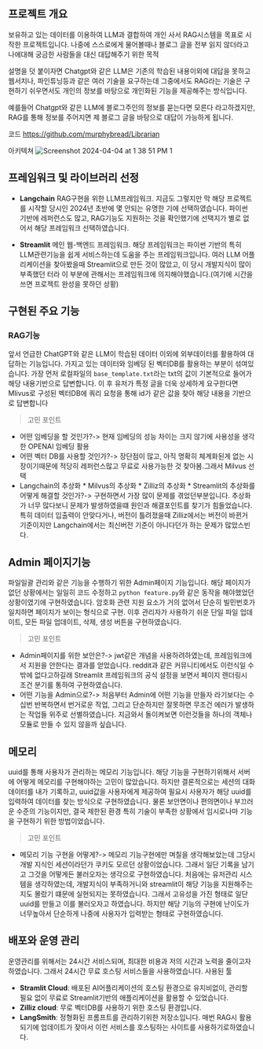 ## 프로젝트 개요
보유하고 있는 데이터를 이용하여 LLM과 결합하여 개인 사서 RAG시스템을 목표로 시작한 프로젝트입니다. 나중에 스스로에게 물어볼때나 블로그 글을 전부 읽지 않더라고 나에대해 궁금한 사람들을 대신 대답해주기 위한 목적

설명을 덧 붙이자면 Chatgpt와 같은  LLM은 기존의 학습된 내용이외에 대답을 못하고 웹서치나, 파인튜닝등과 같은 여러 기술을 요구하는데 그중에서도 RAG라는 기술은 구현하기 쉬우면서도 개인의 정보를 바탕으로 개인화된 기능을 제공해주는 방식입니다.

예를들어 Chatgpt와 같은 LLM에 블로그주인의 정보를 묻는다면 모른다 라고하겠지만, RAG를 통해 정보를 주어지면 제 블로그 글을 바탕으로 대답이 가능하게 됩니다.


코드
https://github.com/murphybread/Librarian

아키텍쳐
![Screenshot 2024-04-04 at 1 38 51 PM 1](https://github.com/murphybread/Librarian/assets/50486329/5a52ac17-1b65-472e-a07f-e075a1e2e333)





## 프레임워크 및 라이브러리 선정

- **Langchain**
RAG구현을 위한 LLM프레임워크.
지금도 그렇지만 막 해당 프로젝트를 시작할 당시인 2024년 초반에 몇 안되는 유명한 기에 선택하였습니다. 파이썬 기반에 레퍼런스도 많고, RAG기능도 지원하는 것을 확인했기에 선택지가 별로 없어서 해당 프레임워크 선택하였습니다.

- **Streamlit**
메인 웹-백엔드 프레임워크.
해당 프레임워크는 파이썬 기반의 특히 LLM관련기능을 쉽게 서비스하는데 도움을 주는 프레임워크입니다. 여러 LLM 어플리케이션을 찾아봤을때 Streamlit으로 만든 것이 많았고, 이 당시 개발지식이 많이 부족했던 터라 이 부분에 관해서는 프레임워크에 의지해야했습니다.(여기에 시간을 쓰면 프로젝트 완성을 못하던 상황)



## 구현된  주요 기능

### RAG기능
앞서 언급한 ChatGPT와 같은 LLM이 학습된 데이터 이외에 외부데이터를 활용하여 대답하는 기능입니다.
가지고 있는 데이터와 임베딩 된 벡터DB를 활용하는 부분이 섞여있습니다.
가장 먼저 로컬파일의 `base_template.txt`라는 txt의 값이 기본적으로 들어가 해당 내용기반으로 답변합니다. 이 후 유저가 특정 글을 더욱 상세하게 요구한다면 Mlivus로 구성된 벡터DB에 쿼리 요청을 통해 id가 같은 값을 찾아 해당 내용을 기반으로 답변합니다

> 고민 포인트
- 어떤 임베딩을 할 것인가?-> 현재 임베딩의 성능 차이는 크지 않기에 사용성을 생각한 OPENAI 임베딩 활용
- 어떤 벡터 DB를 사용할 것인가?-> 장단점이 많고, 아직 명확히 체계화된게 없는 시장이기때문에 적당히 레퍼런스많고 무료로 사용가능한 것 찾아봄.그래서 Milvus 선택
- Langchain의 추상화 * Milvus의 추상화 * Zilliz의 추상화 * Streamlit의 추상화를 어떻게 해결할 것인가?-> 구현하면서 가장 많이 문제를 겪었던부분입니다. 추상화가 너무 많다보니 문제가 발생하였을떄 원인과 해결포인트를 찾기가 힘들었습니다. 특히 데이터 입출력이 안맞다거나, 버전이 틀려졌을때 Zilliz에서는 버전이 바뀐거 기준이지만 Langchain에서는 최신버전 기준이 아니다던가 하는 문제가 많았스빈다.


## Admin 페이지기능
파일일괄 관리와 같은 기능을 수행하기 위한 Admin페이지 기능입니다. 
해당 페이지가 없던 상황에서는 일일히 코드 수정하고 `python feature.py`와 같은 동작을 해야했었던 상황이였기에 구현하였습니다. 암호화 관련 지원 요소가 거의 없어서 단순히 빌민번호가 일치하면 페이지가 보이는 형식으로 구현. 이후 관리자가 사용하기 쉬운 단일 파일 업데이트, 모든 파일 업데이트, 삭제, 생성 버튼을 구현하였습니다. 

>고민 포인트
- Admin페이지를 위한 보안은?-> jwt같은 개념을 사용하려하였는데, 프레임워크에서 지원을 안한다는 결과를 얻었습니다. reddit과 같은 커뮤니티에서도 이런식일 수 밖에 없다고하길래 Streamlit 프레임워크의 공식 설정을 보면서 페이지 렌더링시 조건 분기를 통하여 구현하였습니다.
- 어떤 기능을 Admin으로?-> 처음부터 Admin에 어떤 기능을 만들자 라기보다는 수십번 반복하면서 번거로운 작업, 그리고 단순하지만 잘못하면 무조건 에러가 발생하는 작업들 위주로 선별하였습니다. 지금와서 돌이켜보면 이런것들을 하나의 객체나 모듈로 만들 수 있지 않을까 싶습니다.

## 메모리
uuid를 통해 사용자가 관리하는 메모리 기능입니다.
해당 기능을 구현하기위해서 서버에 어떻게 메모리를 구현해야하는 고민이 많았습니다. 하지만 결론적으로는 세션의 대화데이터를 내가 기록하고, uuid값을 사용자에게 제공하여 필요시 사용자가 해당 uuid를 입력하여 데이터를 찾는 방식으로 구현하였습니다. 물론 보안면이나 편의면이나 부끄러운 수준의 기능이지만, 결국 제한된 환경 특히 기술이 부족한 상황에서 임시로나마 기능을 구현하기 위한 방법이었습니다.

> 고민 포인트
- 메모리 기능 구현을 어떻게?-> 메모리 기능구현에만 며칠을 생각해보았는데 그당시 개발 지식인 세션이라던가 쿠키도 모르던 상황이었습니다. 그래서 일단 기록을 남기고 그것을 어떻게든 불러오자는 생각으로 구현하였습니다. 처음에는 유저관리 시스템을 생각하였는데, 개발지식이 부족하거니와 streamlit이 해당 기능을 지원해주는지도 몰랐기 떄문에 실현되지는 못하였습니다. 그래서 고유성을 가진 형태로 일단 uuid를 만들고 이를 불러오자고 하였습니다. 하지만 해당 기능의 구현에 난이도가 너무높아서 단순하게 나중에 사용자가 입력받는 형태로 구현하였습니다. 


## 배포와 운영 관리
운영관리를 위해서는 24시간 서비스되며, 최대한 비용과 저의 시간과 노력을 줄이고자 하였습니다. 그래서 24시간 무료 호스팅 서비스들을 사용하였습니다.
사용된 툴
- **Stramlit Cloud**: 배포된 AI어플리케이션의 호스팅 환경으로 유지비없이, 관리할 필요 없이 무료로 Streamlit기반의 애플리케이션을 활용할 수 있었습니다.
- **Zilliz cloud**: 무로 벡터DB를 사용하기 위한 호스팅 환경입니다.
- **LangSmith**: 정형화된 프롬프트를 관리하기위한 저장소입니다. 매번 RAG시 활용되기에 업데이트가 잦아서 이런 서비스를 호스팅하는 사이트를 사용하기로하였습니다.


